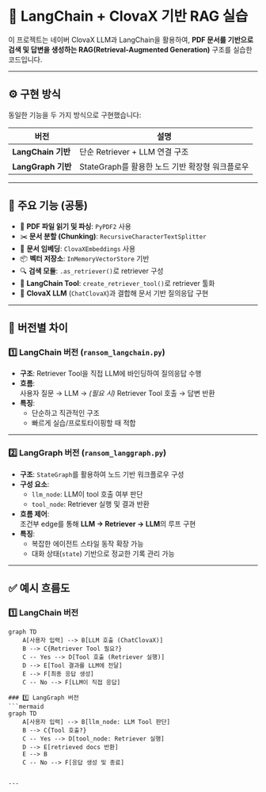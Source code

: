 # 📘 LangChain + ClovaX 기반 RAG 실습

이 프로젝트는 네이버 ClovaX LLM과 LangChain을 활용하여, **PDF 문서를 기반으로 검색 및 답변을 생성하는 RAG(Retrieval-Augmented Generation)** 구조를 실습한 코드입니다.

---

## ⚙️ 구현 방식

동일한 기능을 두 가지 방식으로 구현했습니다:

| 버전              | 설명                                                                 |
|-------------------|----------------------------------------------------------------------|
| **LangChain 기반** | 단순 Retriever + LLM 연결 구조                                       |
| **LangGraph 기반** | StateGraph를 활용한 노드 기반 확장형 워크플로우                    |

---

## 🚀 주요 기능 (공통)

- 📄 **PDF 파일 읽기 및 파싱**: `PyPDF2` 사용
- ✂️ **문서 분할 (Chunking)**: `RecursiveCharacterTextSplitter`
- 🧠 **문서 임베딩**: `ClovaXEmbeddings` 사용
- 📦 **벡터 저장소**: `InMemoryVectorStore` 기반
- 🔍 **검색 모듈**: `.as_retriever()`로 retriever 구성
- 🔧 **LangChain Tool**: `create_retriever_tool()`로 retriever 툴화
- 💬 **ClovaX LLM** (`ChatClovaX`)과 결합해 문서 기반 질의응답 구현

---

## 📂 버전별 차이

### 1️⃣ LangChain 버전 (`ransom_langchain.py`)

- **구조**: Retriever Tool을 직접 LLM에 바인딩하여 질의응답 수행
- **흐름**:  
  사용자 질문 → LLM → *(필요 시)* Retriever Tool 호출 → 답변 반환  
- **특징**:  
  - 단순하고 직관적인 구조  
  - 빠르게 실습/프로토타이핑할 때 적합  

---

### 2️⃣ LangGraph 버전 (`ransom_langgraph.py`)

- **구조**: `StateGraph`를 활용하여 노드 기반 워크플로우 구성
- **구성 요소**:
  - `llm_node`: LLM이 tool 호출 여부 판단
  - `tool_node`: Retriever 실행 및 결과 반환
- **흐름 제어**:  
  조건부 edge를 통해 **LLM → Retriever → LLM**의 루프 구현
- **특징**:
  - 복잡한 에이전트 스타일 동작 확장 가능  
  - 대화 상태(`state`) 기반으로 정교한 기록 관리 가능  

---

## ✅ 예시 흐름도

### 1️⃣ LangChain 버전
```mermaid
graph TD
    A[사용자 입력] --> B[LLM 호출 (ChatClovaX)]
    B --> C{Retriever Tool 필요?}
    C -- Yes --> D[Tool 호출 (Retriever 실행)]
    D --> E[Tool 결과를 LLM에 전달]
    E --> F[최종 응답 생성]
    C -- No --> F[LLM이 직접 응답]

### 1️⃣ LangGraph 버전
```mermaid
graph TD
    A[사용자 입력] --> B[llm_node: LLM Tool 판단]
    B --> C{Tool 호출?}
    C -- Yes --> D[tool_node: Retriever 실행]
    D --> E[retrieved docs 반환]
    E --> B
    C -- No --> F[응답 생성 및 종료]


---
